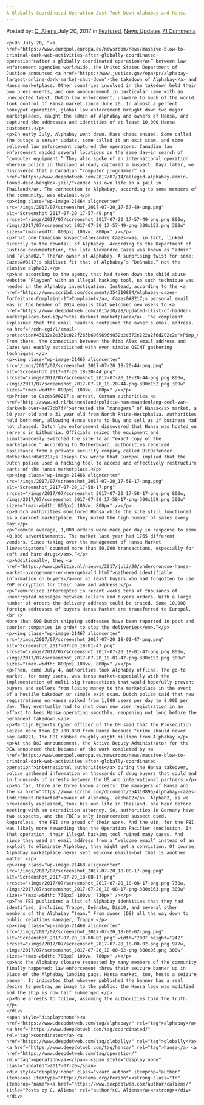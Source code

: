 ```yaml
---
A Globally Coordinated Operation Just Took Down Alphabay and Hansa
---
```

<article class="post-listing post-21462 post type-post status-publish format-standard has-post-thumbnail hentry  tag-alphabay tag-coordinated tag-globally tag-hansa tag-operation">
    <div class="post-inner">
        <span>Posted by: <a href="https://www.deepdotweb.com/author/caliens/" title="">C. Aliens </a></span>
    <span>July 20, 2017</span>
    <span>in <a href="https://www.deepdotweb.com/category/deepdot-news/" rel="category tag">Featured</a>, <a href="https://www.deepdotweb.com/category/news-updates/" rel="category tag">News Updates</a></span>
    <span><a href="https://www.deepdotweb.com/2017/07/20/globally-coordinated-operation-just-took-alphabay-hansa/#comments">71 Comments</a></span>
    </p>
    <div class="clear"></div>
    
    <p>On July 20, “<a href="https://www.europol.europa.eu/newsroom/news/massive-blow-to-criminal-dark-web-activities-after-globally-coordinated-operation">after a globally coordinated operation</a>” between law enforcement agencies worldwide, the United States Department of Justice announced <a href="https://www.justice.gov/opa/pr/alphabay-largest-online-dark-market-shut-down">the takedown of Alphabay</a> and Hansa marketplace. Other countries involved in the takedown held their own press events, and one announcement in particular came with an unexpected twist. Dutch law enforcement, unaware to much of the world, took control of Hansa market since June 20. In almost a perfect honeypot operation, global law enforcement brought down two major marketplaces, caught the admin of Alphabay and owners of Hansa, and captured the addresses and identities of at least 10,000 Hansa customers.</p>
    <p>In early July, Alphabay went down. Mass chaos ensued. Some called the outage a server update, some called it an exit scam, and some believed law enforcement captured the operators. Canadian law enforcement raided several locations on the same day—in search of “computer equipment.” They also spoke of an international operation wherein police in Thailand already captured a suspect. Days later, we discovered that a Canadian “computer programmer” <a href="https://www.deepdotweb.com/2017/07/14/alleged-alphabay-admin-found-dead-bangkok-jail/">ended his own life in a jail in Thailand</a>. The connection to Alphabay, according to some members of the community, was obvious.</p>
    <p><img class="wp-image-21464 aligncenter" src="/imgs/2017/07/screenshot_2017-07-20_17-57-49-png.png" alt="Screenshot_2017-07-20_17-57-49.png" srcset="/imgs/2017/07/screenshot_2017-07-20_17-57-49-png.png 800w, /imgs/2017/07/screenshot_2017-07-20_17-57-49-png-300x153.png 300w" sizes="(max-width: 800px) 100vw, 800px" /></p>
    <p>That one Canadian suspect—Alexandre Cazes—was, in fact, linked directly to the downfall of Alphabay. According to the Department of Justice documentation, the late Alexandre Cazes was known as “admin” and “alpha02.” The/an owner of Alphabay. A surprising twist for some; Cazes&#8217;s skillset fit that of Alphabay’s “DeSnake,” not the elusive alpha02.</p>
    <p>And according to the agency that had taken down the child abuse website “Playpen” with an illegal hacking tool, no such technique was needed in the Alphabay investigation. Instead, according to the <a href="https://www.scribd.com/document/354310894/Alphabay-cazes-Forfeiture-Complaint-1">Complaint</a>, Cazes&#8217;s personal email was in the header of 2014 emails that welcomed new users to <a href="https://www.deepdotweb.com/2013/10/28/updated-llist-of-hidden-marketplaces-tor-i2p/">the darknet marketplace</a>. The complaint explained that the email headers contained the owner’s email address, <a href="/cdn-cgi/l/email-protection#43132a2e331c022f263b69696969032b2c372e222a2f6d202c2e">Pimp_Alex****@hotmail.com</a>. From there, the connection between the Pimp Alex email address and Cazes was easily established with even simple OSINT gathering techniques.</p>
    <p><img class="wp-image-21465 aligncenter" src="/imgs/2017/07/screenshot_2017-07-20_18-20-44-png.png" alt="Screenshot_2017-07-20_18-20-44.png" srcset="/imgs/2017/07/screenshot_2017-07-20_18-20-44-png.png 800w, /imgs/2017/07/screenshot_2017-07-20_18-20-44-png-300x152.png 300w" sizes="(max-width: 800px) 100vw, 800px" /></p>
    <p>Prior to Cazes&#8217;s arrest, German authorities <a href="http://www.ad.nl/binnenland/politie-nam-maandenlang-deel-van-darkweb-over~ae77cb7f/">arrested the “managers” of Hansa</a> market, a 30 year old and a 31 year old from North Rhine-Westphalia. Authorities held both men, allowing Hansa users to buy and sell as if business had not changed. Dutch law enforcement discovered that Hansa was hosted on servers in Lithuania. Officials seized the equipment and simultaneously switched the site to an “exact copy of the marketplace.” According to Motherboard, authorities received assistance from a private security company called BitDefender. Motherboard&#8217;s Joseph Cox wrote that Europol implied that the Dutch police used a hacking tool to access and effectively restructure parts of the Hansa marketplace.</p>
    <p><img class="wp-image-21466 aligncenter" src="/imgs/2017/07/screenshot_2017-07-20_17-58-17-png.png" alt="Screenshot_2017-07-20_17-58-17.png" srcset="/imgs/2017/07/screenshot_2017-07-20_17-58-17-png.png 800w, /imgs/2017/07/screenshot_2017-07-20_17-58-17-png-300x159.png 300w" sizes="(max-width: 800px) 100vw, 800px" /></p>
    <p>Dutch authorities monitored Hansa while the site still functioned as a darknet marketplace. They noted the high number of sales every day:</p>
    <p>“<em>On average, 1,000 orders were made per day in response to some 40,000 advertisements. The market last year had 1765 different vendors. Since taking over the management of Hansa Market [investigators] counted more than 50,000 transactions, especially for soft and hard drugs</em>.”</p>
    <p>Additionally, they <a href="https://www.politie.nl/nieuws/2017/juli/20/ondergrondse-hansa-market-overgenomen-en-neergehaald.html">gathered identifiable information on buyers</a>—or at least buyers who had forgotten to use PGP encryption for their name and address:</p>
    <p>“<em>Police intercepted in recent weeks tens of thousands of unencrypted messages between sellers and buyers orders. With a large number of orders the delivery address could be traced. Some 10,000 foreign addresses of buyers Hansa Market are transferred to Europol.<br />
    More than 500 Dutch shipping addresses have been reported in post and courier companies in order to stop the deliveries</em>.”</p>
    <p><img class="wp-image-21467 aligncenter" src="/imgs/2017/07/screenshot_2017-07-20_18-01-47-png.png" alt="Screenshot_2017-07-20_18-01-47.png" srcset="/imgs/2017/07/screenshot_2017-07-20_18-01-47-png.png 800w, /imgs/2017/07/screenshot_2017-07-20_18-01-47-png-300x152.png 300w" sizes="(max-width: 800px) 100vw, 800px" /></p>
    <p>Then, come July 4, authorities took Alphabay offline. The go-to market, for many users, was Hansa market—especially with the implementation of multi-sig transactions that would hopefully prevent buyers and sellers from losing money to the marketplace in the event of a hostile takedown or simple exit scam. Dutch police said that new registrations on Hansa spiked from 1,000 users per day to 8,000 per day. They eventually had to shut down new user registration in an effort to keep Hansa operating smoothly, reopening not long before the permanent takedown.</p>
    <p>Martijn Egberts Cyber ​​Officer of the OM said that the Prosecution seized more than $2,700,000 from Hansa because “crime should never pay.&#8221; The FBI nabbed roughly eight million from Alphabay.</p>
    <p>At the DoJ announcement, the Active Deputy Administrator for the DEA announced that because of the work completed by <a href="https://www.europol.europa.eu/newsroom/news/massive-blow-to-criminal-dark-web-activities-after-globally-coordinated-operation">international authorities</a> during the Hansa takeover, police gathered information on thousands of drug buyers that could end in thousands of arrests between the US and international partners.</p>
    <p>So far, there are three known arrests: the managers of Hansa and the <a href="https://www.scribd.com/document/354310895/Alphabay-cazes-Indictment-Redacted">owner of Alphabay, alpha02</a>. Alpha02, as we previously explained, took his own life in Thailand, one hour before meeting with an extradition attorney. So, authorities in Germany have two suspects, and the FBI’s only incarcerated suspect died. Regardless, the FBI are proud of their work. And the win, for the FBI, was likely more rewarding than the Operation Pacifier conclusion. In that operation, their illegal hacking tool ruined many cases. And since they used an email address from a “welcome email” instead of an exploit to eliminate Alphabay, they might get a conviction. Of course, Alphabay marketplace never sent welcome emails—but that is another matter.</p>
    <p><img class="wp-image-21468 aligncenter" src="/imgs/2017/07/screenshot_2017-07-20_18-08-17-png.png" alt="Screenshot_2017-07-20_18-08-17.png" srcset="/imgs/2017/07/screenshot_2017-07-20_18-08-17-png.png 730w, /imgs/2017/07/screenshot_2017-07-20_18-08-17-png-300x163.png 300w" sizes="(max-width: 730px) 100vw, 730px" /></p>
    <p>The FBI publicized a list of Alphabay identities that they had identified, including Trappy, DeSnake, Disc0, and several other members of the Alphabay “team.” From owner (DS) all the way down to public relations manager, Trappy.</p>
    <p><img class="wp-image-21469 aligncenter" src="/imgs/2017/07/screenshot_2017-07-20_18-00-02-png.png" alt="Screenshot_2017-07-20_18-00-02.png" width="780" height="242" srcset="/imgs/2017/07/screenshot_2017-07-20_18-00-02-png.png 977w, /imgs/2017/07/screenshot_2017-07-20_18-00-02-png-300x93.png 300w" sizes="(max-width: 780px) 100vw, 780px" /></p>
    <p>And the Alphabay closure requested by many members of the community finally happened: law enforcement threw their seizure banner up in place of the Alphabay landing page. Hansa market, too, hosts a seizure banner. It indicates that whoever published the banner has a real desire to portray an image to the public: the Hansa logo was modified and the ship is now half submerged.</p>
    <p>More arrests to follow, assuming the authorities told the truth.</p>
    </div>
    <span style="display:none"><a href="https://www.deepdotweb.com/tag/alphabay/" rel="tag">alphabay</a> <a href="https://www.deepdotweb.com/tag/coordinated/" rel="tag">coordinated</a> <a href="https://www.deepdotweb.com/tag/globally/" rel="tag">globally</a> <a href="https://www.deepdotweb.com/tag/hansa/" rel="tag">hansa</a> <a href="https://www.deepdotweb.com/tag/operation/" rel="tag">operation</a></span> <span style="display:none" class="updated">2017-07-20</span>
    <div style="display:none" class="vcard author" itemprop="author" itemscope itemtype="http://schema.org/Person"><strong class="fn" itemprop="name"><a href="https://www.deepdotweb.com/author/caliens/" title="Posts by C. Aliens" rel="author">C. Aliens</a></strong></div>
    </div>
</article>

